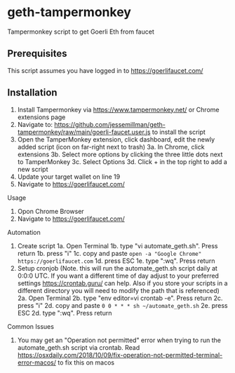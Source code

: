 # geth-tampermonkey
Tampermonkey script to get Goerli Eth from faucet

## Prerequisites
This script assumes you have logged in to https://goerlifaucet.com/ 

## Installation

1. Install Tampermonkey via https://www.tampermonkey.net/ or Chrome extensions page
2. Navigate to: https://github.com/jessemillman/geth-tampermonkey/raw/main/goerli-faucet.user.js to install the script
3. Open the TamperMonkey extension, click dashboard, edit the newly added script (icon on far-right next to trash)
  3a. In Chrome, click extensions
  3b. Select more options by clicking the three little dots next to TamperMonkey
  3c. Select Options
  3d. Click + in the top right to add a new script
4. Update your target wallet on line 19
5. Navigate to https://goerlifaucet.com/ 

Usage
1. Opon Chrome Browser
2. Navigate to https://goerlifaucet.com/ 

Automation
1. Create script
  1a. Open Terminal
  1b. type "vi automate_geth.sh". Press return
  1b. press "i"
  1c. copy and paste ```open -a "Google Chrome" https://goerlifaucet.com```
  1d. press ESC
  1e. type ":wq". Press return
2. Setup cronjob (Note. this will run the automate_geth.sh script daily at 0:0:0 UTC. If you want a different time of day adjust to your preferred settings https://crontab.guru/ can help. Also if you store your scripts in a different directory you will need to modify the path that is referenced)
  2a. Open Terminal
  2b. type "env editor=vi crontab -e". Press return
  2c. press "i"
  2d. copy and paste ```0 0 * * * sh ~/automate_geth.sh```
  2e. press ESC
  2d. type ":wq". Press return

Common Issues
1. You may get an "Operation not permitted" error when trying to run the automate_geth.sh script via crontab. Read https://osxdaily.com/2018/10/09/fix-operation-not-permitted-terminal-error-macos/ to fix this on macos
